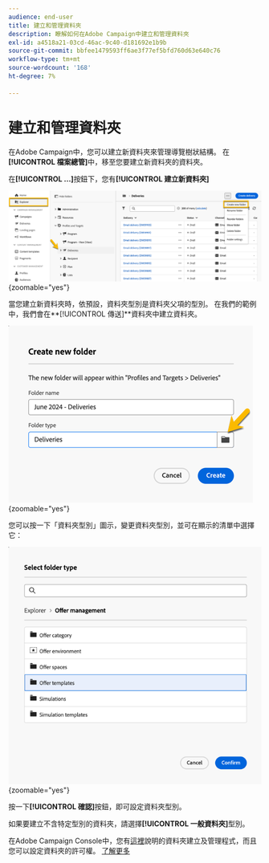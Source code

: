 ```yaml
---
audience: end-user
title: 建立和管理資料夾
description: 瞭解如何在Adobe Campaign中建立和管理資料夾
exl-id: a4518a21-03cd-46ac-9c40-d181692e1b9b
source-git-commit: bbfee1479593ff6ae3f77ef5bfd760d63e640c76
workflow-type: tm+mt
source-wordcount: '168'
ht-degree: 7%

---
```


# 建立和管理資料夾

在Adobe Campaign中，您可以建立新資料夾來管理導覽樹狀結構。 在&#x200B;**[!UICONTROL 檔案總管]**&#x200B;中，移至您要建立新資料夾的資料夾。

在&#x200B;**[!UICONTROL ...]**&#x200B;按鈕下，您有&#x200B;**[!UICONTROL 建立新資料夾]**

![](assets/folder_create.png){zoomable="yes"}

當您建立新資料夾時，依預設，資料夾型別是資料夾父項的型別。
在我們的範例中，我們會在**[!UICONTROL 傳送]**&#x200B;資料夾中建立資料夾。

![](assets/folder_new.png){zoomable="yes"}

您可以按一下「資料夾型別」圖示，變更資料夾型別，並可在顯示的清單中選擇它：

![](assets/folder_type.png){zoomable="yes"}

按一下&#x200B;**[!UICONTROL 確認]**&#x200B;按鈕，即可設定資料夾型別。

如果要建立不含特定型別的資料夾，請選擇&#x200B;**[!UICONTROL 一般資料夾]**&#x200B;型別。

在Adobe Campaign Console中，您有[這裡](https://experienceleague.adobe.com/en/docs/campaign/campaign-v8/config/configuration/folders-and-views)說明的資料夾建立及管理程式，而且您可以設定資料夾的許可權。 [了解更多](https://experienceleague.adobe.com/en/docs/campaign/campaign-v8/admin/permissions/folder-permissions)
